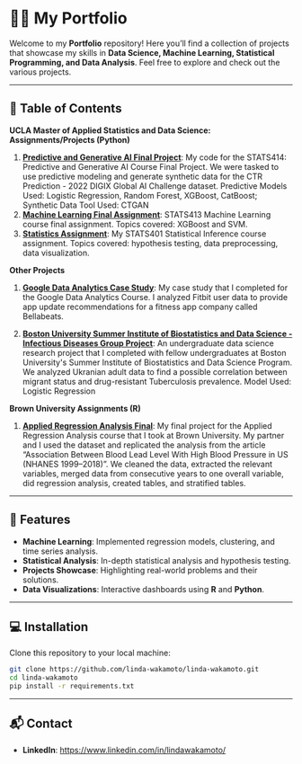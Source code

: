# 👩‍💻 My Portfolio
Welcome to my **Portfolio** repository! Here you’ll find a collection of projects that showcase my skills in **Data Science, Machine Learning, Statistical Programming, and Data Analysis**. Feel free to explore and check out the various projects.

---

## 📂 Table of Contents

**UCLA Master of Applied Statistics and Data Science: Assignments/Projects (Python)**

1. [**Predictive and Generative AI Final Project**](https://github.com/linda-wakamoto/linda-wakamoto/blob/main/NEW_Final_Code.ipynb): My code for the STATS414: Predictive and Generative AI Course Final Project. We were tasked to use predictive modeling and generate synthetic data for the CTR Prediction - 2022 DIGIX Global AI Challenge dataset.
   Predictive Models Used: Logistic Regression, Random Forest, XGBoost, CatBoost; Synthetic Data Tool Used: CTGAN
2. [**Machine Learning Final Assignment**](https://github.com/linda-wakamoto/linda-wakamoto/blob/main/ML_Final_code.ipynb): STATS413 Machine Learning course final assignment. Topics covered: XGBoost and SVM.
3. [**Statistics Assignment**](https://github.com/linda-wakamoto/linda-wakamoto/blob/main/HW1.ipynb): My STATS401 Statistical Inference course assignment. Topics covered: hypothesis testing, data preprocessing, data visualization. 

**Other Projects**

1. [**Google Data Analytics Case Study**](https://github.com/linda-wakamoto/linda-wakamoto/blob/main/Google_DA_Case_Study.Rmd): My case study that I completed for the Google Data Analytics Course. I analyzed Fitbit user data to provide app update recommendations for a fitness app company called Bellabeats.

2. [**Boston University Summer Institute of Biostatistics and Data Science - Infectious Diseases Group Project**](https://github.com/linda-wakamoto/linda-wakamoto/blob/main/SIBS_Infectious_Diseases_Project.Rmd): An undergraduate data science research project that I completed with fellow undergraduates at Boston University's Summer Institute of Biostatistics and Data Science Program. We analyzed Ukranian adult data to find a possible correlation between migrant status and drug-resistant Tuberculosis prevalence.
   Model Used: Logistic Regression

**Brown University Assignments (R)**

1. [**Applied Regression Analysis Final**](https://github.com/linda-wakamoto/linda-wakamoto/blob/main/PHP_1511_Final.Rmd): My final project for the Applied Regression Analysis course that I took at Brown University. My partner and I used the dataset and replicated the analysis from the article “Association Between Blood Lead Level With High Blood Pressure in US (NHANES 1999–2018)”. We cleaned the data, extracted the relevant variables, merged data from consecutive years to one overall variable, did regression analysis, created tables, and stratified tables.

---

## 🚀 Features
- **Machine Learning**: Implemented regression models, clustering, and time series analysis.
- **Statistical Analysis**: In-depth statistical analysis and hypothesis testing.
- **Projects Showcase**: Highlighting real-world problems and their solutions.
- **Data Visualizations**: Interactive dashboards using **R** and **Python**.

---

## 💻 Installation

Clone this repository to your local machine:

```bash
git clone https://github.com/linda-wakamoto/linda-wakamoto.git
cd linda-wakamoto
pip install -r requirements.txt

```

---

## 📬 Contact

- **LinkedIn**: https://www.linkedin.com/in/lindawakamoto/  


